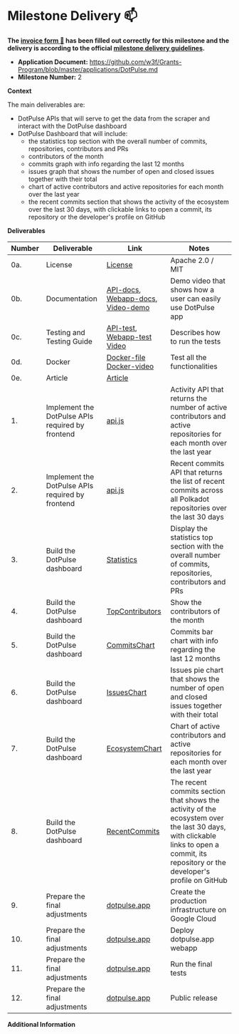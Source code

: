 # Milestone Delivery :mailbox:

**The [invoice form :pencil:](https://docs.google.com/forms/d/e/1FAIpQLSfmNYaoCgrxyhzgoKQ0ynQvnNRoTmgApz9NrMp-hd8mhIiO0A/viewform) has been filled out correctly for this milestone and the delivery is according to the official [milestone delivery guidelines](https://github.com/w3f/Grants-Program/blob/master/docs/milestone-deliverables-guidelines.md).**  

* **Application Document:** https://github.com/w3f/Grants-Program/blob/master/applications/DotPulse.md
* **Milestone Number:** 2

**Context**

The main deliverables are:
- DotPulse APIs that will serve to get the data from the scraper and interact with the DotPulse dashboard
- DotPulse Dashboard that will include:
  - the statistics top section with the overall number of commits, repositories, contributors and PRs
  - contributors of the month
  - commits graph with info regarding the last 12 months
  - issues graph that shows the number of open and closed issues together with their total
  - chart of active contributors and active repositories for each month over the last year
  - the recent commits section that shows the activity of the ecosystem over the last 30 days, with clickable links to open a commit, its repository or the developer's profile on GitHub

**Deliverables**

| Number | Deliverable | Link | Notes |
| ------------- | ------------- | ------------- |------------- |
| 0a. | License |[License](https://github.com/CrossChainLabs-DOT/dotpulse-webapp/blob/5f344e21291f86faa086f3e3619e1afef4cb9cd9/LICENSE)| Apache 2.0 / MIT | 
| 0b. | Documentation | [API-docs](https://github.com/CrossChainLabs-DOT/dotpulse-api/blob/f3cf33274b9dbea3404e36faef4e3f01e496701e/docs.md), [Webapp-docs](https://github.com/CrossChainLabs-DOT/dotpulse-scraper/blob/1fceb0cff9e7bbf4584e58d9274c5cbb2592264d/docs.md), [Video-demo](https://drive.google.com/file/d/1b0Mz9aIjra9NJDmaz_RVURbaLrXjnQnw/view?usp=sharing) | Demo video that shows how a user can easily use DotPulse app | 
| 0c. | Testing and Testing Guide | [API-test](https://github.com/CrossChainLabs-DOT/dotpulse-api/blob/f3cf33274b9dbea3404e36faef4e3f01e496701e/README.md), [Webapp-test](https://github.com/CrossChainLabs-DOT/dotpulse-webapp/blob/5f344e21291f86faa086f3e3619e1afef4cb9cd9/README.md) [Video](https://drive.google.com/file/d/1mb3vZqbavempMEbPxATmM77pqwOIND1P/view?usp=sharing)| Describes how to run the tests|
| 0d. | Docker | [Docker-file](https://github.com/CrossChainLabs-DOT/dotpulse-scraper/blob/27344758aade05cdd4a7a6c1a121599046331ad1/docker-compose.yml) [Docker-video](https://drive.google.com/file/d/1PLhHs-1AkmWK6LHl0Ss07Yjiv_DyQqjf/view?usp=sharing) | Test all the functionalities |
| 0e.	| Article | [Article]()
| 1. | Implement the DotPulse APIs required by frontend | [api.js](https://github.com/CrossChainLabs-DOT/dotpulse-api/blob/f3cf33274b9dbea3404e36faef4e3f01e496701e/api.js) | Activity API that returns the number of active contributors and active repositories for each month over the last year |
| 2. | Implement the DotPulse APIs required by frontend | [api.js](https://github.com/CrossChainLabs-DOT/dotpulse-api/blob/f3cf33274b9dbea3404e36faef4e3f01e496701e/api.js) | Recent commits API that returns the list of recent commits across all Polkadot repositories over the last 30 days |
| 3. | Build the DotPulse dashboard | [Statistics](https://github.com/CrossChainLabs-DOT/dotpulse-webapp/blob/a2ae9b7da24ec39a5f7a7c64864f5150ed19fef7/src/sections/CardWidget.js) | Display the statistics top section with the overall number of commits, repositories, contributors and PRs |
| 4. | Build the DotPulse dashboard | [TopContributors](https://github.com/CrossChainLabs-DOT/dotpulse-webapp/blob/a2ae9b7da24ec39a5f7a7c64864f5150ed19fef7/src/sections/TopContributors.js) | Show the contributors of the month |
| 5. | Build the DotPulse dashboard | [CommitsChart](https://github.com/CrossChainLabs-DOT/dotpulse-webapp/blob/a2ae9b7da24ec39a5f7a7c64864f5150ed19fef7/src/sections/CommitsChart.js) | Commits bar chart with info regarding the last 12 months |
| 6. | Build the DotPulse dashboard | [IssuesChart](https://github.com/CrossChainLabs-DOT/dotpulse-webapp/blob/a2ae9b7da24ec39a5f7a7c64864f5150ed19fef7/src/sections/Issues.js) | Issues pie chart that shows the number of open and closed issues together with their total |
| 7. | Build the DotPulse dashboard | [EcosystemChart](https://github.com/CrossChainLabs-DOT/dotpulse-webapp/blob/a2ae9b7da24ec39a5f7a7c64864f5150ed19fef7/src/sections/EcosystemChart.js) | Chart of active contributors and active repositories for each month over the last year  |
| 8. | Build the DotPulse dashboard | [RecentCommits](https://github.com/CrossChainLabs-DOT/dotpulse-webapp/blob/a2ae9b7da24ec39a5f7a7c64864f5150ed19fef7/src/sections/RecentCommits.js) | The recent commits section that shows the activity of the ecosystem over the last 30 days, with clickable links to open a commit, its repository or the developer's profile on GitHub |
| 9. | Prepare the final adjustments | [dotpulse.app](https://dotpulse.app/) | Create the production infrastructure on Google Cloud |
| 10. | Prepare the final adjustments | [dotpulse.app](https://dotpulse.app/) | Deploy dotpulse.app webapp |
| 11. | Prepare the final adjustments | [dotpulse.app](https://dotpulse.app/) | Run the final tests |
| 12. | Prepare the final adjustments | [dotpulse.app](https://dotpulse.app/) | Public release |

**Additional Information**